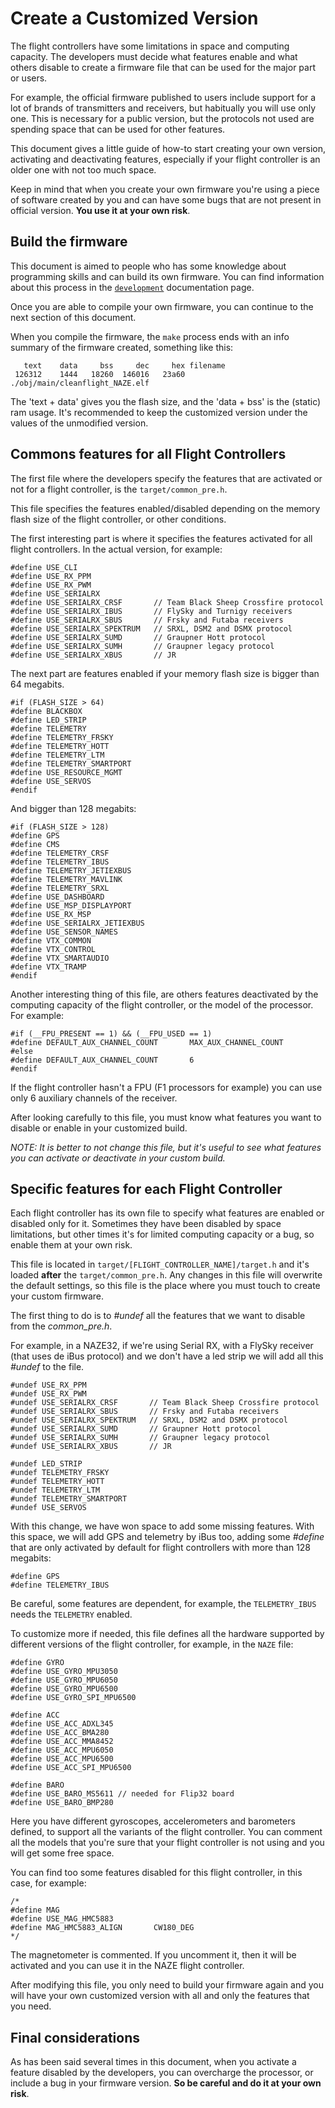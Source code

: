 # Create a Customized Version

The flight controllers have some limitations in space and computing capacity. The developers must decide what features enable and what others disable to create a firmware file that can be used for the major part or users.

For example, the official firmware published to users include support for a lot of brands of transmitters and receivers, but habitually you will use only one. This is necessary for a public version, but the protocols not used are spending space that can be used for other features.

This document gives a little guide of how-to start creating your own version, activating and deactivating features, especially if your flight controller is an older one with not too much space.

Keep in mind that when you create your own firmware you're using a piece of software created by you and can have some bugs that are not present in official version. **You use it at your own risk**.

## Build the firmware

This document is aimed to people who has some knowledge about programming skills and can build its own firmware. You can find information about this process in the [`development`](/docs/development/development.md) documentation page.

Once you are able to compile your own firmware, you can continue to the next section of this document.

When you compile the firmware, the `make` process ends with an info summary of the firmware created, something like this:

```
   text    data     bss     dec     hex filename
 126312    1444   18260  146016   23a60 ./obj/main/cleanflight_NAZE.elf
```

The 'text + data' gives you the flash size, and the 'data + bss' is the (static) ram usage. It's recommended to keep the customized version under the values of the unmodified version.

## Commons features for all Flight Controllers

The first file where the developers specify the features that are activated or not for a flight controller, is the `target/common_pre.h`.

This file specifies the features enabled/disabled depending on the memory flash size of the flight controller, or other conditions.

The first interesting part is where it specifies the features activated for all flight controllers. In the actual version, for example:

```
#define USE_CLI
#define USE_RX_PPM
#define USE_RX_PWM
#define USE_SERIALRX
#define USE_SERIALRX_CRSF       // Team Black Sheep Crossfire protocol
#define USE_SERIALRX_IBUS       // FlySky and Turnigy receivers
#define USE_SERIALRX_SBUS       // Frsky and Futaba receivers
#define USE_SERIALRX_SPEKTRUM   // SRXL, DSM2 and DSMX protocol
#define USE_SERIALRX_SUMD       // Graupner Hott protocol
#define USE_SERIALRX_SUMH       // Graupner legacy protocol
#define USE_SERIALRX_XBUS       // JR
```

The next part are features enabled if your memory flash size is bigger than 64 megabits.

```
#if (FLASH_SIZE > 64)
#define BLACKBOX
#define LED_STRIP
#define TELEMETRY
#define TELEMETRY_FRSKY
#define TELEMETRY_HOTT
#define TELEMETRY_LTM
#define TELEMETRY_SMARTPORT
#define USE_RESOURCE_MGMT
#define USE_SERVOS
#endif
```

And bigger than 128 megabits:

```
#if (FLASH_SIZE > 128)
#define GPS
#define CMS
#define TELEMETRY_CRSF
#define TELEMETRY_IBUS
#define TELEMETRY_JETIEXBUS
#define TELEMETRY_MAVLINK
#define TELEMETRY_SRXL
#define USE_DASHBOARD
#define USE_MSP_DISPLAYPORT
#define USE_RX_MSP
#define USE_SERIALRX_JETIEXBUS
#define USE_SENSOR_NAMES
#define VTX_COMMON
#define VTX_CONTROL
#define VTX_SMARTAUDIO
#define VTX_TRAMP
#endif
```

Another interesting thing of this file, are others features deactivated by the computing capacity of the flight controller, or the model of the processor. For example:

```
#if (__FPU_PRESENT == 1) && (__FPU_USED == 1)
#define DEFAULT_AUX_CHANNEL_COUNT       MAX_AUX_CHANNEL_COUNT
#else
#define DEFAULT_AUX_CHANNEL_COUNT       6
#endif
```

If the flight controller hasn't a FPU (F1 processors for example) you can use only 6 auxiliary channels of the receiver.

After looking carefully to this file, you must know what features you want to disable or enable in your customized build.

_NOTE: It is better to not change this file, but it's useful to see what features you can activate or deactivate in your custom build._

## Specific features for each Flight Controller

Each flight controller has its own file to specify what features are enabled or disabled only for it. Sometimes they have been disabled by space limitations, but other times it's for limited computing capacity or a bug, so enable them at your own risk.

This file is located in `target/[FLIGHT_CONTROLLER_NAME]/target.h` and it's loaded **after** the `target/common_pre.h`. Any changes in this file will overwrite the default settings, so this file is the place where you must touch to create your custom firmware.

The first thing to do is to _#undef_ all the features that we want to disable from the _common_pre.h_.

For example, in a NAZE32, if we're using Serial RX, with a FlySky receiver (that uses de iBus protocol) and we don't have a led strip we will add all this _#undef_ to the file.

```
#undef USE_RX_PPM
#undef USE_RX_PWM
#undef USE_SERIALRX_CRSF       // Team Black Sheep Crossfire protocol
#undef USE_SERIALRX_SBUS       // Frsky and Futaba receivers
#undef USE_SERIALRX_SPEKTRUM   // SRXL, DSM2 and DSMX protocol
#undef USE_SERIALRX_SUMD       // Graupner Hott protocol
#undef USE_SERIALRX_SUMH       // Graupner legacy protocol
#undef USE_SERIALRX_XBUS       // JR

#undef LED_STRIP
#undef TELEMETRY_FRSKY
#undef TELEMETRY_HOTT
#undef TELEMETRY_LTM
#undef TELEMETRY_SMARTPORT
#undef USE_SERVOS
```

With this change, we have won space to add some missing features. With this space, we will add GPS and telemetry by iBus too, adding some _#define_ that are only activated by default for flight controllers with more than 128 megabits:

```
#define GPS
#define TELEMETRY_IBUS
```

Be careful, some features are dependent, for example, the `TELEMETRY_IBUS` needs the `TELEMETRY` enabled.

To customize more if needed, this file defines all the hardware supported by different versions of the flight controller, for example, in the `NAZE` file:

```
#define GYRO
#define USE_GYRO_MPU3050
#define USE_GYRO_MPU6050
#define USE_GYRO_MPU6500
#define USE_GYRO_SPI_MPU6500

#define ACC
#define USE_ACC_ADXL345
#define USE_ACC_BMA280
#define USE_ACC_MMA8452
#define USE_ACC_MPU6050
#define USE_ACC_MPU6500
#define USE_ACC_SPI_MPU6500

#define BARO
#define USE_BARO_MS5611 // needed for Flip32 board
#define USE_BARO_BMP280
```

Here you have different gyroscopes, accelerometers and barometers defined, to support all the variants of the flight controller. You can comment all the models that you're sure that your flight controller is not using and you will get some free space.

You can find too some features disabled for this flight controller, in this case, for example:

```
/*
#define MAG
#define USE_MAG_HMC5883
#define MAG_HMC5883_ALIGN       CW180_DEG
*/
```

The magnetometer is commented. If you uncomment it, then it will be activated and you can use it in the NAZE flight controller.

After modifying this file, you only need to build your firmware again and you will have your own customized version with all and only the features that you need.

## Final considerations

As has been said several times in this document, when you activate a feature disabled by the developers, you can overcharge the processor, or include a bug in your firmware version. **So be careful and do it at your own risk**.
